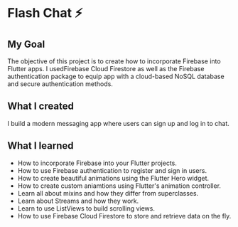 

# Flash Chat ⚡️

## My Goal

The objective of this project is to create how to incorporate Firebase into  Flutter apps. I usedFirebase Cloud Firestore as well as the Firebase authentication package to equip app with a cloud-based NoSQL database and secure authentication methods. 


## What I created

I  build a modern messaging app where users can sign up and log in to chat.



## What I learned

- How to incorporate Firebase into your Flutter projects.
- How to use Firebase authentication to register and sign in users.
- How to create beautiful animations using the Flutter Hero widget.
- How to create custom aniamtions using Flutter's animation controller. 
- Learn all about mixins and how they differ from superclasses.
- Learn about Streams and how they work.
- Learn to use ListViews to build scrolling views.
- How to use Firebase Cloud Firestore to store and retrieve data on the fly.



